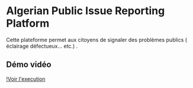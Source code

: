 #  Algerian Public Issue Reporting Platform

Cette plateforme permet aux citoyens de signaler des problèmes publics ( éclairage défectueux... etc.) .

##  Démo vidéo
[!Voir l'execution ](https://drive.google.com/drive/u/0/folders/1zFQsvIuhoTUBRRL_MlZIvS2y8LETPMms)
